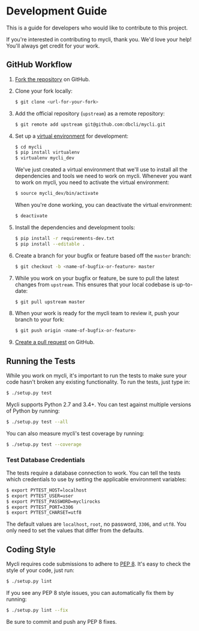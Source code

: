# Development Guide

This is a guide for developers who would like to contribute to this project.

If you're interested in contributing to mycli, thank you. We'd love your help!
You'll always get credit for your work.

## GitHub Workflow

1. [Fork the repository](https://github.com/dbcli/mycli) on GitHub.

2. Clone your fork locally:
    ```bash
    $ git clone <url-for-your-fork>
    ```

3. Add the official repository (`upstream`) as a remote repository:
    ```bash
    $ git remote add upstream git@github.com:dbcli/mycli.git
    ```

4. Set up a [virtual environment](http://docs.python-guide.org/en/latest/dev/virtualenvs)
   for development:

    ```bash
    $ cd mycli
    $ pip install virtualenv
    $ virtualenv mycli_dev
    ```

    We've just created a virtual environment that we'll use to install all the dependencies
    and tools we need to work on mycli. Whenever you want to work on mycli, you
    need to activate the virtual environment:

    ```bash
    $ source mycli_dev/bin/activate
    ```

    When you're done working, you can deactivate the virtual environment:

    ```bash
    $ deactivate
    ```

5. Install the dependencies and development tools:

    ```bash
    $ pip install -r requirements-dev.txt
    $ pip install --editable .
    ```

6. Create a branch for your bugfix or feature based off the `master` branch:

    ```bash
    $ git checkout -b <name-of-bugfix-or-feature> master
    ```

7. While you work on your bugfix or feature, be sure to pull the latest changes from `upstream`. This ensures that your local codebase is up-to-date:

    ```bash
    $ git pull upstream master
    ```

8. When your work is ready for the mycli team to review it, push your branch to your fork:

    ```bash
    $ git push origin <name-of-bugfix-or-feature>
    ```

9. [Create a pull request](https://help.github.com/articles/creating-a-pull-request-from-a-fork/)
   on GitHub.


## Running the Tests

While you work on mycli, it's important to run the tests to make sure your code
hasn't broken any existing functionality. To run the tests, just type in:

```bash
$ ./setup.py test
```

Mycli supports Python 2.7 and 3.4+. You can test against multiple versions of
Python by running:

```bash
$ ./setup.py test --all
```

You can also measure mycli's test coverage by running:

```bash
$ ./setup.py test --coverage
```


### Test Database Credentials

The tests require a database connection to work. You can tell the tests which
credentials to use by setting the applicable environment variables:

```bash
$ export PYTEST_HOST=localhost
$ export PYTEST_USER=user
$ export PYTEST_PASSWORD=myclirocks
$ export PYTEST_PORT=3306
$ export PYTEST_CHARSET=utf8
```

The default values are `localhost`, `root`, no password, `3306`, and `utf8`.
You only need to set the values that differ from the defaults.


## Coding Style

Mycli requires code submissions to adhere to
[PEP 8](https://www.python.org/dev/peps/pep-0008/).
It's easy to check the style of your code, just run:

```bash
$ ./setup.py lint
```

If you see any PEP 8 style issues, you can automatically fix them by running:

```bash
$ ./setup.py lint --fix
```

Be sure to commit and push any PEP 8 fixes.
